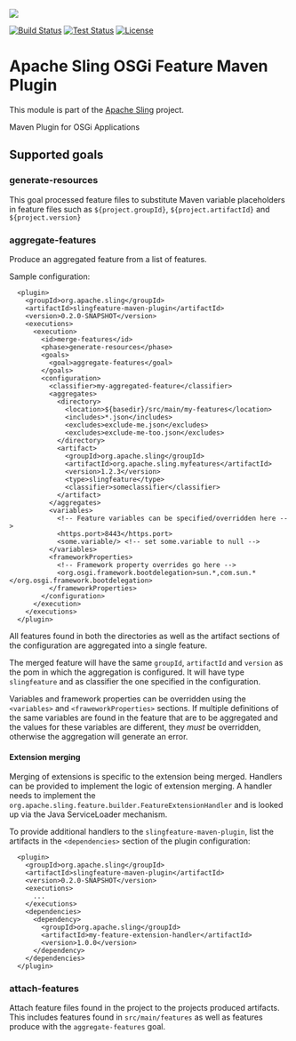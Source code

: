 [<img src="http://sling.apache.org/res/logos/sling.png"/>](http://sling.apache.org)

 [![Build Status](https://builds.apache.org/buildStatus/icon?job=sling-slingfeature-maven-plugin-1.8)](https://builds.apache.org/view/S-Z/view/Sling/job/sling-slingfeature-maven-plugin-1.8) [![Test Status](https://img.shields.io/jenkins/t/https/builds.apache.org/view/S-Z/view/Sling/job/sling-slingfeature-maven-plugin-1.8.svg)](https://builds.apache.org/view/S-Z/view/Sling/job/sling-slingfeature-maven-plugin-1.8/test_results_analyzer/) [![License](https://img.shields.io/badge/License-Apache%202.0-blue.svg)](https://www.apache.org/licenses/LICENSE-2.0)

# Apache Sling OSGi Feature Maven Plugin

This module is part of the [Apache Sling](https://sling.apache.org) project.

Maven Plugin for OSGi Applications

## Supported goals

### generate-resources
This goal processed feature files to substitute Maven variable placeholders in feature files such as `${project.groupId}`, `${project.artifactId}` and `${project.version}`

### aggregate-features
Produce an aggregated feature from a list of features.

Sample configuration:

```
  <plugin>
    <groupId>org.apache.sling</groupId>
    <artifactId>slingfeature-maven-plugin</artifactId>
    <version>0.2.0-SNAPSHOT</version>
    <executions>
      <execution>
        <id>merge-features</id>
        <phase>generate-resources</phase>
        <goals>
          <goal>aggregate-features</goal>
        </goals>
        <configuration>
          <classifier>my-aggregated-feature</classifier>
          <aggregates>
            <directory>
              <location>${basedir}/src/main/my-features</location>
              <includes>*.json</includes>
              <excludes>exclude-me.json</excludes>
              <excludes>exclude-me-too.json</excludes>
            </directory>
            <artifact>
              <groupId>org.apache.sling</groupId>
              <artifactId>org.apache.sling.myfeatures</artifactId>
              <version>1.2.3</version>
              <type>slingfeature</type>
              <classifier>someclassifier</classifier>
            </artifact>
          </aggregates>
          <variables>
            <!-- Feature variables can be specified/overridden here -->
            <https.port>8443</https.port>
            <some.variable/> <!-- set some.variable to null -->
          </variables>
          <frameworkProperties>
            <!-- Framework property overrides go here -->
            <org.osgi.framework.bootdelegation>sun.*,com.sun.*</org.osgi.framework.bootdelegation>
          </frameworkProperties>
        </configuration>
      </execution>
    </executions>
  </plugin>  
```

All features found in both the directories as well as the artifact sections of the configuration are aggregated into a single feature. 

The merged feature will have the same `groupId`, `artifactId` and `version` as the pom in which 
the aggregation is configured. It will have type `slingfeature` and as classifier the one specified 
in the configuration.

Variables and framework properties can be overridden using the `<variables>` and 
`<fraweworkProperties>` sections. If multiple definitions of the same variables are found
in the feature that are to be aggregated and the values for these variables are different,
they *must* be overridden, otherwise the aggregation will generate an error.


#### Extension merging

Merging of extensions is specific to the extension being merged. Handlers can be provided to implement the logic of extension merging. A handler needs to implement the `org.apache.sling.feature.builder.FeatureExtensionHandler` and is looked up via the Java ServiceLoader mechanism.

To provide additional handlers to the `slingfeature-maven-plugin`, list the artifacts in the `<dependencies>` 
section of the plugin configuration:

```
  <plugin>
    <groupId>org.apache.sling</groupId>
    <artifactId>slingfeature-maven-plugin</artifactId>
    <version>0.2.0-SNAPSHOT</version>
    <executions>
      ...
    </executions>
    <dependencies>
      <dependency>
        <groupId>org.apache.sling</groupId>
        <artifactId>my-feature-extension-handler</artifactId>
        <version>1.0.0</version>
      </dependency>
    </dependencies>
  </plugin>  
```

### attach-features
Attach feature files found in the project to the projects produced artifacts. This includes features 
found in `src/main/features` as well as features produce with the `aggregate-features` goal.

